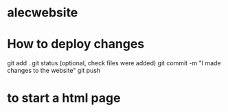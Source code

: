 # alecwebsite

# How to deploy changes

git add .
git status (optional, check files were added)
git commit -m "I made changes to the website"
git push

# to start a html page 

<!DOCTYPE html>
<html>
  <head>
    <meta charset="utf-8" />
    <meta name="viewport" content="width=device-width" />
    <title>Contact</title>
    <link href="style.css" rel="stylesheet" type="text/css" />
  </head>

  <body>
    

   
  </body>
</html>
